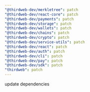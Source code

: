 ```yaml
---
"@thirdweb-dev/merkletree": patch
"@thirdweb-dev/react-core": patch
"@thirdweb-dev/payments": patch
"@thirdweb-dev/storage": patch
"@thirdweb-dev/wallets": patch
"@thirdweb-dev/chains": patch
"@thirdweb-dev/crypto": patch
"@thirdweb-dev/service-utils": patch
"@thirdweb-dev/react": patch
"@thirdweb-dev/auth": patch
"@thirdweb-dev/cli": patch
"@thirdweb-dev/pay": patch
"@thirdweb-dev/sdk": patch
"thirdweb": patch
---
```


update dependencies
